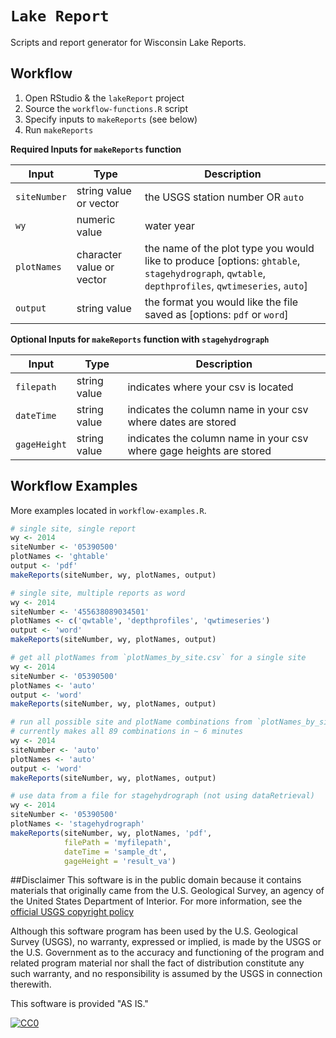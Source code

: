 `Lake Report`
=============

Scripts and report generator for Wisconsin Lake Reports.

Workflow
--------------------------

1. Open RStudio & the `lakeReport` project
2. Source the `workflow-functions.R` script
3. Specify inputs to `makeReports` (see below)
4. Run `makeReports`


**Required Inputs for `makeReports` function**

| Input | Type | Description |
| --- | --- | --- |
| `siteNumber` | string value or vector | the USGS station number OR `auto` |
| `wy` | numeric value | water year |
| `plotNames` | character value or vector | the name of the plot type you would like to produce [options: `ghtable`, `stagehydrograph`, `qwtable`, `depthprofiles`, `qwtimeseries`, `auto`] |
| `output` | string value | the format you would like the file saved as [options: `pdf` or `word`] |


**Optional Inputs for `makeReports` function with `stagehydrograph`**

| Input | Type | Description |
| --- | --- | --- |
| `filepath` | string value | indicates where your csv is located |
| `dateTime` | string value | indicates the column name in your csv where dates are stored |
| `gageHeight` | string value | indicates the column name in your csv where gage heights are stored |


Workflow Examples
--------------------------

More examples located in `workflow-examples.R`.

``` r
# single site, single report
wy <- 2014
siteNumber <- '05390500'
plotNames <- 'ghtable'
output <- 'pdf'
makeReports(siteNumber, wy, plotNames, output)

# single site, multiple reports as word
wy <- 2014
siteNumber <- '455638089034501'
plotNames <- c('qwtable', 'depthprofiles', 'qwtimeseries')
output <- 'word'
makeReports(siteNumber, wy, plotNames, output)

# get all plotNames from `plotNames_by_site.csv` for a single site
wy <- 2014
siteNumber <- '05390500'
plotNames <- 'auto'
output <- 'word'
makeReports(siteNumber, wy, plotNames, output)

# run all possible site and plotName combinations from `plotNames_by_site.csv`  
# currently makes all 89 combinations in ~ 6 minutes
wy <- 2014
siteNumber <- 'auto'
plotNames <- 'auto'
output <- 'word'
makeReports(siteNumber, wy, plotNames, output)

# use data from a file for stagehydrograph (not using dataRetrieval)
wy <- 2014
siteNumber <- '05390500'
plotNames <- 'stagehydrograph'
makeReports(siteNumber, wy, plotNames, 'pdf', 
            filePath = 'myfilepath',
            dateTime = 'sample_dt',
            gageHeight = 'result_va')
```


##Disclaimer
This software is in the public domain because it contains materials that originally came from the U.S. Geological Survey, an agency of the United States Department of Interior. For more information, see the [official USGS copyright policy](http://www.usgs.gov/visual-id/credit_usgs.html#copyright/ "official USGS copyright policy")

Although this software program has been used by the U.S. Geological Survey (USGS), no warranty, expressed or implied, is made by the USGS or the U.S. Government as to the accuracy and functioning of the program and related program material nor shall the fact of distribution constitute any such warranty, and no responsibility is assumed by the USGS in connection therewith.

This software is provided "AS IS."

 [
    ![CC0](http://i.creativecommons.org/p/zero/1.0/88x31.png)
  ](http://creativecommons.org/publicdomain/zero/1.0/)

